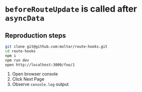 # `beforeRouteUpdate` is called after `asyncData`

## Reproduction steps

```sh
git clone git@github.com:moltar/route-hooks.git
cd route-hooks
npm i
npm run dev
open http://localhost:3000/foo/1
```

1. Open browser console
2. Click Next Page
3. Observe `console.log` output
